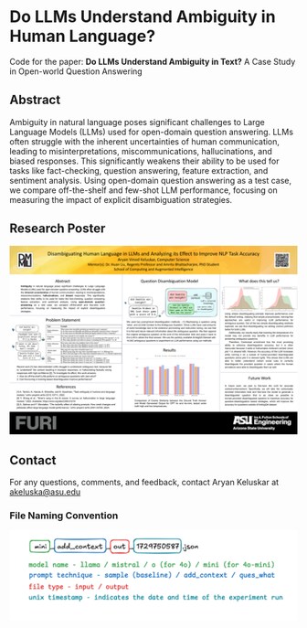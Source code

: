 # Do LLMs Understand Ambiguity in Human Language?

Code for the paper: **Do LLMs Understand Ambiguity in Text?** A Case Study in Open-world Question Answering

## Abstract

Ambiguity in natural language poses significant challenges to Large Language Models (LLMs) used for open-domain question answering. LLMs often struggle with the inherent uncertainties of human communication, leading to misinterpretations, miscommunications, hallucinations, and biased responses. This significantly weakens their ability to be used for tasks like fact-checking, question answering, feature extraction, and sentiment analysis. Using open-domain question answering as a test case, we compare off-the-shelf and few-shot LLM performance, focusing on measuring the impact of explicit disambiguation strategies. 

## Research Poster

 <img src="./Aryan FURI Fall 2024 Poster.png"> 


## Contact

For any questions, comments, and feedback, contact Aryan Keluskar at akeluska@asu.edu

### File Naming Convention

<img src="./file_naming_system.png">
